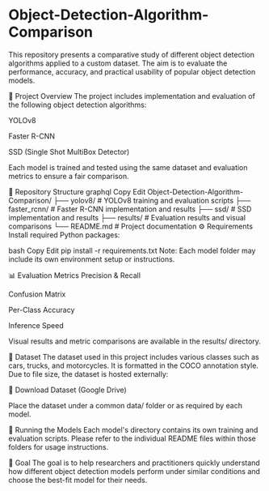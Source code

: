 # Object-Detection-Algorithm-Comparison

This repository presents a comparative study of different object detection algorithms applied to a custom dataset. The aim is to evaluate the performance, accuracy, and practical usability of popular object detection models.

📌 Project Overview
The project includes implementation and evaluation of the following object detection algorithms:

YOLOv8

Faster R-CNN

SSD (Single Shot MultiBox Detector)

Each model is trained and tested using the same dataset and evaluation metrics to ensure a fair comparison.

📂 Repository Structure
graphql
Copy
Edit
Object-Detection-Algorithm-Comparison/
├── yolov8/              # YOLOv8 training and evaluation scripts
├── faster_rcnn/         # Faster R-CNN implementation and results
├── ssd/                 # SSD implementation and results
├── results/             # Evaluation results and visual comparisons
└── README.md            # Project documentation
⚙️ Requirements
Install required Python packages:

bash
Copy
Edit
pip install -r requirements.txt
Note: Each model folder may include its own environment setup or instructions.

📊 Evaluation Metrics
Precision & Recall

Confusion Matrix

Per-Class Accuracy

Inference Speed

Visual results and metric comparisons are available in the results/ directory.

📁 Dataset
The dataset used in this project includes various classes such as cars, trucks, and motorcycles. It is formatted in the COCO annotation style. Due to file size, the dataset is hosted externally:

🔗 Download Dataset (Google Drive)

Place the dataset under a common data/ folder or as required by each model.

🚀 Running the Models
Each model's directory contains its own training and evaluation scripts. Please refer to the individual README files within those folders for usage instructions.

📌 Goal
The goal is to help researchers and practitioners quickly understand how different object detection models perform under similar conditions and choose the best-fit model for their needs.
